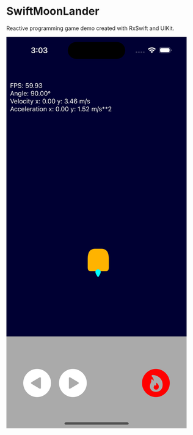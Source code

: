 # SwiftMoonLander

Reactive programming game demo created with RxSwift and UIKit.

![Alt text](./Screenshots/screenshot_0.png?raw=true "Screenshot")
